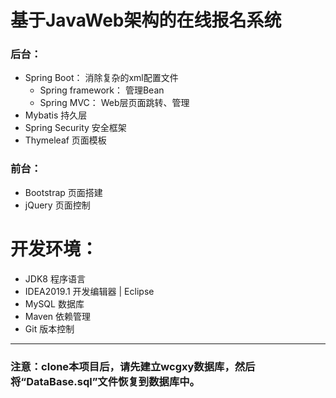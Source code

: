 # 基于JavaWeb架构的在线报名系统

### 后台：
- Spring Boot： 消除复杂的xml配置文件
    - Spring framework： 管理Bean
    - Spring MVC： Web层页面跳转、管理
- Mybatis 持久层
- Spring Security 安全框架
- Thymeleaf 页面模板


### 前台：
- Bootstrap 页面搭建
- jQuery 页面控制


# 开发环境：
- JDK8 程序语言
- IDEA2019.1 开发编辑器 | Eclipse
- MySQL 数据库
- Maven 依赖管理
- Git 版本控制
---------

### 注意：clone本项目后，请先建立wcgxy数据库，然后将“DataBase.sql”文件恢复到数据库中。
